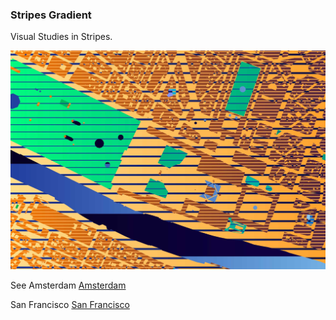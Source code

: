 ### Stripes Gradient

Visual Studies in Stripes. 

![Paris](https://raw.githubusercontent.com/sensescape/stripes-gradient/master/images/paris-stripes.jpg)

See Amsterdam [Amsterdam](https://geraldinesarmiento.com/cartography/2020/5/12/amsterdam)

San Francisco [San Francisco](https://geraldinesarmiento.com/cartography/2020/5/3/san-francisco)



